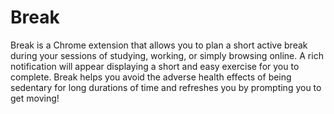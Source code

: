# Break
Break is a Chrome extension that allows you to plan a short active break during your sessions of studying, working, or simply browsing online. A rich notification will appear displaying a short and easy exercise for you to complete. 
Break helps you avoid the adverse health effects of being sedentary for long durations of time and refreshes you by prompting you to get moving! 
